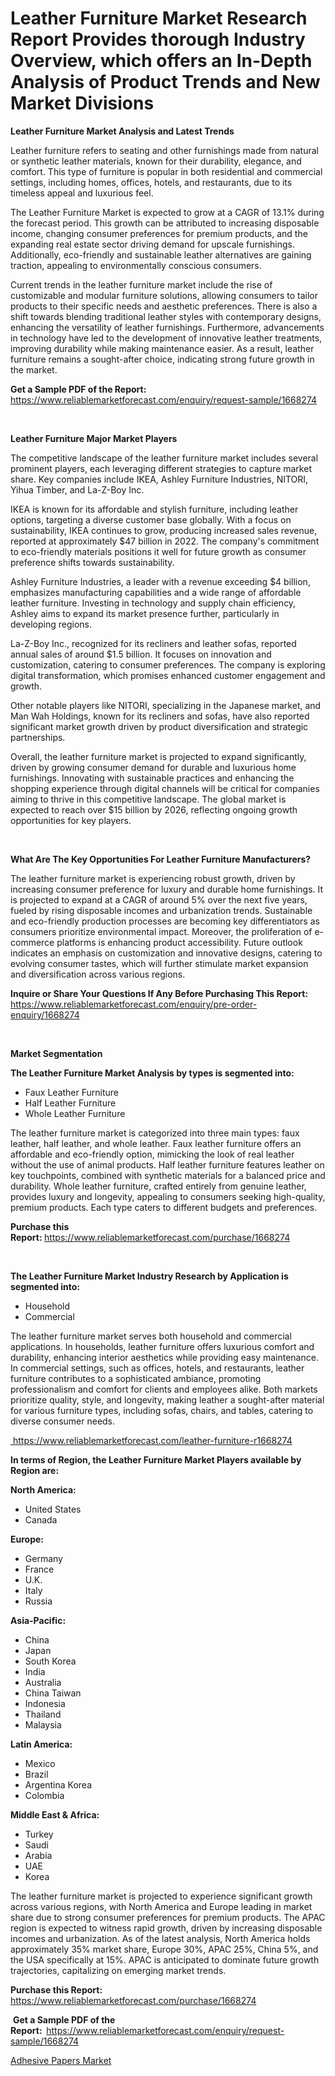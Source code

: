 <p><h1>Leather Furniture Market Research Report Provides thorough Industry Overview, which offers an In-Depth Analysis of Product Trends and New Market Divisions</h1></p><p><strong>Leather Furniture Market Analysis and Latest Trends</strong></p>
<p><p>Leather furniture refers to seating and other furnishings made from natural or synthetic leather materials, known for their durability, elegance, and comfort. This type of furniture is popular in both residential and commercial settings, including homes, offices, hotels, and restaurants, due to its timeless appeal and luxurious feel.</p><p>The Leather Furniture Market is expected to grow at a CAGR of 13.1% during the forecast period. This growth can be attributed to increasing disposable income, changing consumer preferences for premium products, and the expanding real estate sector driving demand for upscale furnishings. Additionally, eco-friendly and sustainable leather alternatives are gaining traction, appealing to environmentally conscious consumers.</p><p>Current trends in the leather furniture market include the rise of customizable and modular furniture solutions, allowing consumers to tailor products to their specific needs and aesthetic preferences. There is also a shift towards blending traditional leather styles with contemporary designs, enhancing the versatility of leather furnishings. Furthermore, advancements in technology have led to the development of innovative leather treatments, improving durability while making maintenance easier. As a result, leather furniture remains a sought-after choice, indicating strong future growth in the market.</p></p>
<p><strong>Get a Sample PDF of the Report:&nbsp;</strong> <a href="https://www.reliablemarketforecast.com/enquiry/request-sample/1668274?utm_campaign=2235&utm_medium=2&utm_source=Github&utm_content=ia&utm_term=06032025&utm_id=leather-furniture">https://www.reliablemarketforecast.com/enquiry/request-sample/1668274</a></p>
<p>&nbsp;</p>
<p><strong>Leather Furniture Major Market Players</strong></p>
<p><p>The competitive landscape of the leather furniture market includes several prominent players, each leveraging different strategies to capture market share. Key companies include IKEA, Ashley Furniture Industries, NITORI, Yihua Timber, and La-Z-Boy Inc.</p><p>IKEA is known for its affordable and stylish furniture, including leather options, targeting a diverse customer base globally. With a focus on sustainability, IKEA continues to grow, producing increased sales revenue, reported at approximately $47 billion in 2022. The company's commitment to eco-friendly materials positions it well for future growth as consumer preference shifts towards sustainability.</p><p>Ashley Furniture Industries, a leader with a revenue exceeding $4 billion, emphasizes manufacturing capabilities and a wide range of affordable leather furniture. Investing in technology and supply chain efficiency, Ashley aims to expand its market presence further, particularly in developing regions.</p><p>La-Z-Boy Inc., recognized for its recliners and leather sofas, reported annual sales of around $1.5 billion. It focuses on innovation and customization, catering to consumer preferences. The company is exploring digital transformation, which promises enhanced customer engagement and growth.</p><p>Other notable players like NITORI, specializing in the Japanese market, and Man Wah Holdings, known for its recliners and sofas, have also reported significant market growth driven by product diversification and strategic partnerships.</p><p>Overall, the leather furniture market is projected to expand significantly, driven by growing consumer demand for durable and luxurious home furnishings. Innovating with sustainable practices and enhancing the shopping experience through digital channels will be critical for companies aiming to thrive in this competitive landscape. The global market is expected to reach over $15 billion by 2026, reflecting ongoing growth opportunities for key players.</p></p>
<p>&nbsp;</p>
<p><strong>What Are The Key Opportunities For Leather Furniture Manufacturers?</strong></p>
<p><p>The leather furniture market is experiencing robust growth, driven by increasing consumer preference for luxury and durable home furnishings. It is projected to expand at a CAGR of around 5% over the next five years, fueled by rising disposable incomes and urbanization trends. Sustainable and eco-friendly production processes are becoming key differentiators as consumers prioritize environmental impact. Moreover, the proliferation of e-commerce platforms is enhancing product accessibility. Future outlook indicates an emphasis on customization and innovative designs, catering to evolving consumer tastes, which will further stimulate market expansion and diversification across various regions.</p></p>
<p><strong>Inquire or Share Your Questions If Any Before Purchasing This Report:</strong> <a href="https://www.reliablemarketforecast.com/enquiry/pre-order-enquiry/1668274?utm_campaign=2235&utm_medium=2&utm_source=Github&utm_content=ia&utm_term=06032025&utm_id=leather-furniture">https://www.reliablemarketforecast.com/enquiry/pre-order-enquiry/1668274</a></p>
<p>&nbsp;</p>
<p><strong>Market Segmentation</strong></p>
<p><strong>The Leather Furniture Market Analysis by types is segmented into:</strong></p>
<p><ul><li>Faux Leather Furniture</li><li>Half Leather Furniture</li><li>Whole Leather Furniture</li></ul></p>
<p><p>The leather furniture market is categorized into three main types: faux leather, half leather, and whole leather. Faux leather furniture offers an affordable and eco-friendly option, mimicking the look of real leather without the use of animal products. Half leather furniture features leather on key touchpoints, combined with synthetic materials for a balanced price and durability. Whole leather furniture, crafted entirely from genuine leather, provides luxury and longevity, appealing to consumers seeking high-quality, premium products. Each type caters to different budgets and preferences.</p></p>
<p><strong>Purchase this Report:&nbsp;</strong><a href="https://www.reliablemarketforecast.com/purchase/1668274?utm_campaign=2235&utm_medium=2&utm_source=Github&utm_content=ia&utm_term=06032025&utm_id=leather-furniture">https://www.reliablemarketforecast.com/purchase/1668274</a></p>
<p>&nbsp;</p>
<p><strong>The Leather Furniture Market Industry Research by Application is segmented into:</strong></p>
<p><ul><li>Household</li><li>Commercial</li></ul></p>
<p><p>The leather furniture market serves both household and commercial applications. In households, leather furniture offers luxurious comfort and durability, enhancing interior aesthetics while providing easy maintenance. In commercial settings, such as offices, hotels, and restaurants, leather furniture contributes to a sophisticated ambiance, promoting professionalism and comfort for clients and employees alike. Both markets prioritize quality, style, and longevity, making leather a sought-after material for various furniture types, including sofas, chairs, and tables, catering to diverse consumer needs.</p></p>
<p><a href="https://www.reliablemarketforecast.com/leather-furniture-r1668274?utm_campaign=2235&utm_medium=2&utm_source=Github&utm_content=ia&utm_term=06032025&utm_id=leather-furniture">&nbsp;https://www.reliablemarketforecast.com/leather-furniture-r1668274</a></p>
<p><strong>In terms of Region, the Leather Furniture Market Players available by Region are:</strong></p>
<p>
    <p> <strong> North America: </strong>
        <ul>
            <li>United States</li>
            <li>Canada</li>
        </ul>
        </p> 
    <p> <strong> Europe: </strong>
        <ul>
            <li>Germany</li>
            <li>France</li>
            <li>U.K.</li>
            <li>Italy</li>
            <li>Russia</li>
        </ul>
        </p> 
    <p> <strong> Asia-Pacific: </strong>
        <ul>
            <li>China</li>
            <li>Japan</li>
            <li>South Korea</li>
            <li>India</li>
            <li>Australia</li>
            <li>China Taiwan</li>
            <li>Indonesia</li>
            <li>Thailand</li>
            <li>Malaysia</li>
        </ul>
        </p> 
    <p> <strong> Latin America: </strong>
        <ul>
            <li>Mexico</li>
            <li>Brazil</li>
            <li>Argentina Korea</li>
            <li>Colombia</li>
        </ul>
        </p> 
    <p> <strong> Middle East & Africa: </strong>
        <ul>
            <li>Turkey</li>
            <li>Saudi</li>
            <li>Arabia</li>
            <li>UAE</li>
            <li>Korea</li>
        </ul>
    </p>
    </p>
<p><p>The leather furniture market is projected to experience significant growth across various regions, with North America and Europe leading in market share due to strong consumer preferences for premium products. The APAC region is expected to witness rapid growth, driven by increasing disposable incomes and urbanization. As of the latest analysis, North America holds approximately 35% market share, Europe 30%, APAC 25%, China 5%, and the USA specifically at 15%. APAC is anticipated to dominate future growth trajectories, capitalizing on emerging market trends.</p></p>
<p><strong>Purchase this Report: </strong><a href="https://www.reliablemarketforecast.com/purchase/1668274?utm_campaign=2235&utm_medium=2&utm_source=Github&utm_content=ia&utm_term=06032025&utm_id=leather-furniture">https://www.reliablemarketforecast.com/purchase/1668274</a></p>
<p>&nbsp;<strong>Get a Sample PDF of the Report:&nbsp;&nbsp;</strong><a href="https://www.reliablemarketforecast.com/enquiry/request-sample/1668274?utm_campaign=2235&utm_medium=2&utm_source=Github&utm_content=ia&utm_term=06032025&utm_id=leather-furniture">https://www.reliablemarketforecast.com/enquiry/request-sample/1668274</a></p>
<p><strong></strong></p>
<p><p><a href="https://github.com/gullattedenna/Market-Research-Report-List-1/blob/main/adhesive-papers-market.md?utm_campaign=2235&utm_medium=2&utm_source=Github&utm_content=ia&utm_term=06032025&utm_id=leather-furniture">Adhesive Papers Market</a></p></p>